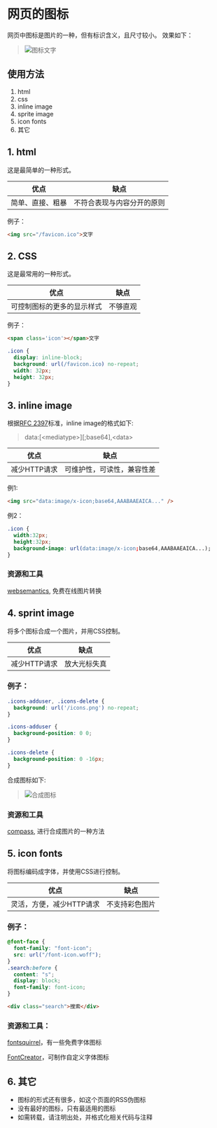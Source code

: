 网页的图标
==========
网页中图标是图片的一种，但有标识含义，且尺寸较小。
效果如下：

> ![图标](/favicon.ico "替代文字")文字

## 使用方法
1. html
2. css
3. inline image
4. sprite image
5. icon fonts
6. 其它

## 1. html
这是最简单的一种形式。

优点|缺点
----|----
简单、直接、粗暴|不符合表现与内容分开的原则

例子：

```html
<img src="/favicon.ico">文字
```

## 2. CSS
这是最常用的一种形式。

优点|缺点
----|----
可控制图标的更多的显示样式|不够直观

例子：

```html
<span class='icon'></span>文字
```

```css
.icon {
  display: inline-block;
  background: url(/favicon.ico) no-repeat;
  width: 32px;
  height: 32px;
}
```

## 3. inline image
根据[RFC 2397](http://tools.ietf.org/html/rfc2397)标准，inline image的格式如下:
> data:\[\<mediatype\>\]\[;base64\],\<data\>

优点|缺点
----|----
减少HTTP请求|可维护性，可读性，兼容性差

例1:

```html
<img src="data:image/x-icon;base64,AAABAAEAICA..." />
```

例2：

```css
.icon {
  width:32px;
  height:32px;
  background-image: url(data:image/x-icon;base64,AAABAAEAICA...);
}
```

### 资源和工具

[websemantics](http://websemantics.co.uk/online_tools/image_to_data_uri_convertor/), 免费在线图片转换

## 4. sprint image
将多个图标合成一个图片，并用CSS控制。

优点|缺点
----|----
减少HTTP请求|放大光标失真

### 例子：

```css
.icons-adduser, .icons-delete {
  background: url('/icons.png') no-repeat;
}

.icons-adduser {
  background-position: 0 0;
}

.icons-delete {
  background-position: 0 -16px;
}
```

合成图标如下:
> ![合成图标](/icons.png "合成图标")

### 资源和工具

[compass](http://compass-style.org/help/tutorials/spriting/), 进行合成图片的一种方法

## 5. icon fonts
将图标编码成字体，并使用CSS进行控制。

优点|缺点
----|----
灵活，方便，减少HTTP请求|不支持彩色图片

### 例子：

```css
@font-face {
  font-family: "font-icon";
  src: url("/font-icon.woff");
}
.search:before {
  content: "s";
  display: block;
  font-family: font-icon;
}
```

```html
<div class="search">搜索</div>
```

### 资源和工具：

[fontsquirrel](http://www.fontsquirrel.com/)，有一些免费字体图标

[FontCreator](http://www.high-logic.com/)，可制作自定义字体图标

## 6. 其它

+ 图标的形式还有很多，如这个页面的RSS伪图标
+ 没有最好的图标，只有最适用的图标
+ 如需转载，请注明出处，并格式化相关代码与注释

